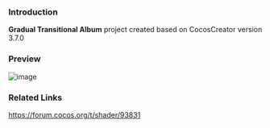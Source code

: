 ### Introduction
**Gradual Transitional Album** project created based on CocosCreator version 3.7.0

### Preview
![image](../../../gif/202202/2022022408.gif)

### Related Links
https://forum.cocos.org/t/shader/93831